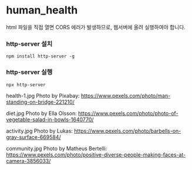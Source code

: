 # human_health

html 파일을 직접 열면 CORS 에러가 발생하므로, 웹서버에 올려 실행하여야 합니다.
### http-server 설치
```
npm install http-server -g
```
### http-server 실행
```
npx http-server
```

health-1.jpg
Photo by Pixabay: https://www.pexels.com/photo/man-standing-on-bridge-221210/

diet.jpg
Photo by Ella Olsson: https://www.pexels.com/photo/photo-of-vegetable-salad-in-bowls-1640770/

activity.jpg
Photo by Lukas: https://www.pexels.com/photo/barbells-on-gray-surface-669584/

community.jpg
Photo by Matheus Bertelli: https://www.pexels.com/photo/positive-diverse-people-making-faces-at-camera-3856033/

